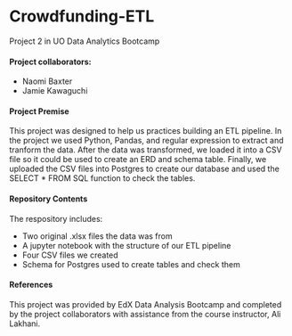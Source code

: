 # Crowdfunding-ETL
Project 2 in UO Data Analytics Bootcamp
#### Project collaborators:
- Naomi Baxter
- Jamie Kawaguchi



#### Project Premise 

This project was designed to help us practices building an ETL pipeline. In the project we used Python, Pandas, and regular expression to extract and tranform the data. After the data was transformed, we loaded it into a CSV file so it could be used to create an ERD and schema table. Finally, we uploaded the CSV files into Postgres to create our database and used the SELECT * FROM SQL function to check the tables. 

#### Repository Contents

The respository includes: 
- Two original .xlsx files the data was from
- A jupyter notebook with the structure of our ETL pipeline
- Four CSV files we created
- Schema for Postgres used to create tables and check them

#### References

This project was provided by EdX Data Analysis Bootcamp and completed by the project collaborators with assistance from the course instructor, Ali Lakhani.
